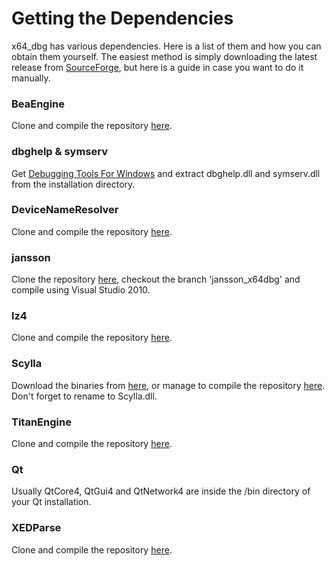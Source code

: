 # Getting the Dependencies #

x64_dbg has various dependencies. Here is a list of them and how you can obtain them yourself. The easiest method is simply downloading the latest release from [SourceForge](http://download.x64dbg.com), but here is a guide in case you want to do it manually.

### BeaEngine ###
Clone and compile the repository [here](https://bitbucket.org/mrexodia/beaengine).

### dbghelp & symserv ###
Get [Debugging Tools For Windows](http://go.microsoft.com/fwlink/p/?linkid=84137) and extract dbghelp.dll and symserv.dll from the installation directory.

### DeviceNameResolver ###
Clone and compile the repository [here](https://bitbucket.org/mrexodia/devicenameresolver).

### jansson ###
Clone the repository [here](https://bitbucket.org/mrexodia/jansson), checkout the branch 'jansson_x64dbg' and compile using Visual Studio 2010.

### lz4 ###
Clone and compile the repository [here](https://bitbucket.org/mrexodia/lz4).

### Scylla ###
Download the binaries from [here](https://tuts4you.com/download.php?view.3503), or manage to compile the repository [here](https://github.com/NtQuery/Scylla). Don't forget to rename to Scylla.dll.

### TitanEngine ###
Clone and compile the repository [here](https://bitbucket.org/mrexodia/titanengine-update).

### Qt ###
Usually QtCore4, QtGui4 and QtNetwork4 are inside the /bin directory of your Qt installation.

### XEDParse ###
Clone and compile the repository [here](https://bitbucket.org/mrexodia/xedparse).